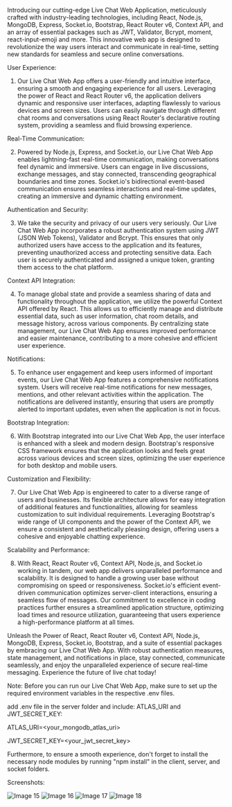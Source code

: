 

Introducing our cutting-edge Live Chat Web Application, meticulously crafted with industry-leading technologies, including React, Node.js, MongoDB, Express, Socket.io, Bootstrap, React Router v6, Context API, and an array of essential packages such as JWT, Validator, Bcrypt, moment, react-input-emoji and more. This innovative web app is designed to revolutionize the way users interact and communicate in real-time, setting new standards for seamless and secure online conversations.



User Experience:



1. Our Live Chat Web App offers a user-friendly and intuitive interface, ensuring a smooth and engaging experience for all users. Leveraging the power of React and React Router v6, the application delivers dynamic and responsive user interfaces, adapting flawlessly to various devices and screen sizes. Users can easily navigate through different chat rooms and conversations using React Router's declarative routing system, providing a seamless and fluid browsing experience.



Real-Time Communication:



2. Powered by Node.js, Express, and Socket.io, our Live Chat Web App enables lightning-fast real-time communication, making conversations feel dynamic and immersive. Users can engage in live discussions, exchange messages, and stay connected, transcending geographical boundaries and time zones. Socket.io's bidirectional event-based communication ensures seamless interactions and real-time updates, creating an immersive and dynamic chatting environment.



Authentication and Security:



3. We take the security and privacy of our users very seriously. Our Live Chat Web App incorporates a robust authentication system using JWT (JSON Web Tokens), Validator and Bcrypt. This ensures that only authorized users have access to the application and its features, preventing unauthorized access and protecting sensitive data. Each user is securely authenticated and assigned a unique token, granting them access to the chat platform.



Context API Integration:



4. To manage global state and provide a seamless sharing of data and functionality throughout the application, we utilize the powerful Context API offered by React. This allows us to efficiently manage and distribute essential data, such as user information, chat room details, and message history, across various components. By centralizing state management, our Live Chat Web App ensures improved performance and easier maintenance, contributing to a more cohesive and efficient user experience.



Notifications:



5. To enhance user engagement and keep users informed of important events, our Live Chat Web App features a comprehensive notifications system. Users will receive real-time notifications for new messages, mentions, and other relevant activities within the application. The notifications are delivered instantly, ensuring that users are promptly alerted to important updates, even when the application is not in focus.



Bootstrap Integration:



6. With Bootstrap integrated into our Live Chat Web App, the user interface is enhanced with a sleek and modern design. Bootstrap's responsive CSS framework ensures that the application looks and feels great across various devices and screen sizes, optimizing the user experience for both desktop and mobile users.



Customization and Flexibility:



7. Our Live Chat Web App is engineered to cater to a diverse range of users and businesses. Its flexible architecture allows for easy integration of additional features and functionalities, allowing for seamless customization to suit individual requirements. Leveraging Bootstrap's wide range of UI components and the power of the Context API, we ensure a consistent and aesthetically pleasing design, offering users a cohesive and enjoyable chatting experience.



Scalability and Performance:



8. With React, React Router v6, Context API, Node.js, and Socket.io working in tandem, our web app delivers unparalleled performance and scalability. It is designed to handle a growing user base without compromising on speed or responsiveness. Socket.io's efficient event-driven communication optimizes server-client interactions, ensuring a seamless flow of messages. Our commitment to excellence in coding practices further ensures a streamlined application structure, optimizing load times and resource utilization, guaranteeing that users experience a high-performance platform at all times.




Unleash the Power of React, React Router v6, Context API, Node.js, MongoDB, Express, Socket.io, Bootstrap, and a suite of essential packages by embracing our Live Chat Web App. With robust authentication measures, state management, and notifications in place, stay connected, communicate seamlessly, and enjoy the unparalleled experience of secure real-time messaging. Experience the future of live chat today!




Note: Before you can run our Live Chat Web App, make sure to set up the required environment variables in the respective .env files.


add .env file in the server folder and include: ATLAS_URI and JWT_SECRET_KEY:


ATLAS_URI=<your_mongodb_atlas_uri>


JWT_SECRET_KEY=<your_jwt_secret_key>


Furthermore, to ensure a smooth experience, don't forget to install the necessary node modules by running "npm install" in the client, server, and socket folders.


  Screenshots:

  ![Image 15](https://github.com/AliHosaam/Fullstack-Online-Shop/assets/137641254/53e543eb-eb88-4735-87c8-93d0c7d4d43e)
  ![Image 16](https://github.com/AliHosaam/Fullstack-Online-Shop/assets/137641254/6960ffc6-2422-426b-9466-aa96651c4007)
  ![Image 17](https://github.com/AliHosaam/Fullstack-Online-Shop/assets/137641254/c7befcba-4b12-412c-8441-f47eaedb31e2)
  ![Image 18](https://github.com/AliHosaam/Fullstack-Online-Shop/assets/137641254/2d593a4f-3450-49c3-949a-94bb1cad7eaf)
     
     





